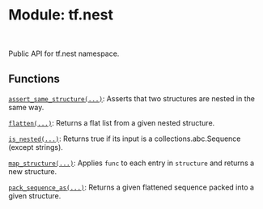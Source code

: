 <div itemscope itemtype="http://developers.google.com/ReferenceObject">
<meta itemprop="name" content="tf.nest" />
<meta itemprop="path" content="Stable" />
</div>

# Module: tf.nest


<table class="tfo-notebook-buttons tfo-api" align="left">
</table>



Public API for tf.nest namespace.



## Functions

[`assert_same_structure(...)`](../tf/nest/assert_same_structure.md): Asserts that two structures are nested in the same way.

[`flatten(...)`](../tf/nest/flatten.md): Returns a flat list from a given nested structure.

[`is_nested(...)`](../tf/nest/is_nested.md): Returns true if its input is a collections.abc.Sequence (except strings).

[`map_structure(...)`](../tf/nest/map_structure.md): Applies `func` to each entry in `structure` and returns a new structure.

[`pack_sequence_as(...)`](../tf/nest/pack_sequence_as.md): Returns a given flattened sequence packed into a given structure.

